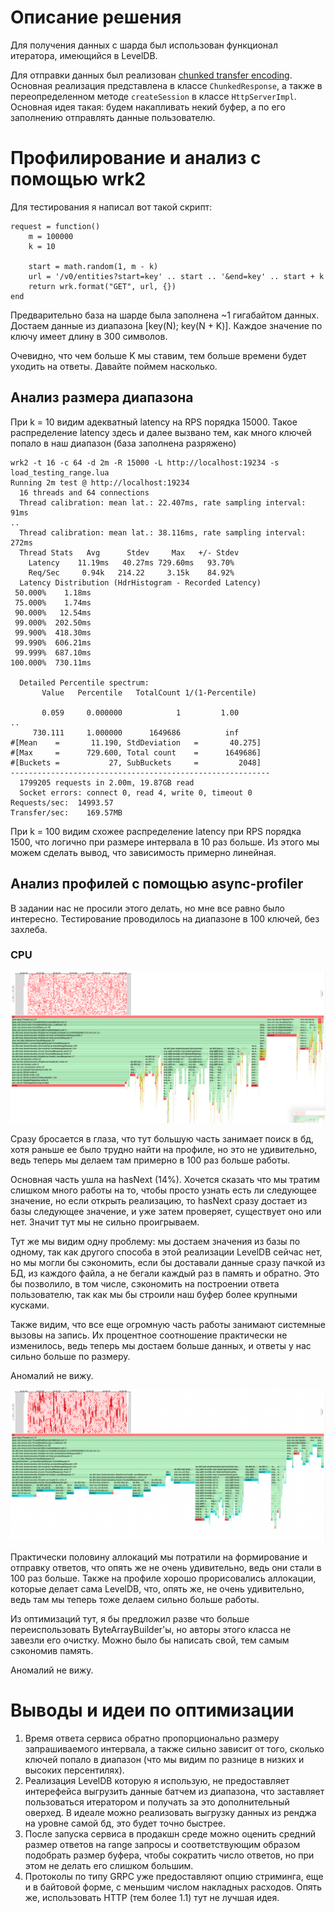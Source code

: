 # Описание решения

Для получения данных с шарда был использован функционал итератора, имеющийся в LevelDB.

Для отправки данных был реализован [chunked transfer encoding](https://en.wikipedia.org/wiki/Chunked_transfer_encoding).
Основная реализация представлена в классе `ChunkedResponse`, а также в переопределенном методе `createSession` в классе
`HttpServerImpl`.
Основная идея такая: будем накапливать некий буфер, а по его заполнению отправлять данные пользователю.

# Профилирование и анализ с помощью wrk2

Для тестирования я написал вот такой скрипт:
```
request = function()
    m = 100000
    k = 10

    start = math.random(1, m - k)
    url = '/v0/entities?start=key' .. start .. '&end=key' .. start + k
    return wrk.format("GET", url, {})
end
```

Предварительно база на шарде была заполнена ~1 гигабайтом данных. Достаем данные из диапазона
\[key(N); key(N + K)]. Каждое значение по ключу имеет длину в 300 символов.

Очевидно, что чем больше K мы ставим, тем больше времени будет уходить на ответы. Давайте поймем насколько.

## Анализ размера диапазона

При k = 10 видим адекватный latency на RPS порядка 15000. Такое распределение latency здесь 
и далее вызвано тем, как много ключей попало в наш диапазон (база заполнена разряжено)

```
wrk2 -t 16 -c 64 -d 2m -R 15000 -L http://localhost:19234 -s load_testing_range.lua
Running 2m test @ http://localhost:19234
  16 threads and 64 connections
  Thread calibration: mean lat.: 22.407ms, rate sampling interval: 91ms
..
  Thread calibration: mean lat.: 38.116ms, rate sampling interval: 272ms
  Thread Stats   Avg      Stdev     Max   +/- Stdev
    Latency    11.19ms   40.27ms 729.60ms   93.70%
    Req/Sec     0.94k   214.22     3.15k    84.92%
  Latency Distribution (HdrHistogram - Recorded Latency)
 50.000%    1.18ms
 75.000%    1.74ms
 90.000%   12.54ms
 99.000%  202.50ms
 99.900%  418.30ms
 99.990%  606.21ms
 99.999%  687.10ms
100.000%  730.11ms

  Detailed Percentile spectrum:
       Value   Percentile   TotalCount 1/(1-Percentile)

       0.059     0.000000            1         1.00
..
     730.111     1.000000      1649686          inf
#[Mean    =       11.190, StdDeviation   =       40.275]
#[Max     =      729.600, Total count    =      1649686]
#[Buckets =           27, SubBuckets     =         2048]
----------------------------------------------------------
  1799205 requests in 2.00m, 19.87GB read
  Socket errors: connect 0, read 4, write 0, timeout 0
Requests/sec:  14993.57
Transfer/sec:    169.57MB

```

При k = 100 видим схожее распределение latency при RPS порядка 1500, что логично при размере 
интервала в 10 раз больше. Из этого мы можем сделать вывод, что зависимость примерно линейная.

## Анализ профилей с помощью async-profiler

В задании нас не просили этого делать, но мне все равно было интересно.
Тестирование проводилось на диапазоне в 100 ключей, без захлеба.

### CPU

![range_cpu](files/flamegraph/range_cpu.png)

Сразу бросается в глаза, что тут большую часть занимает поиск в бд, хотя раньше ее было трудно найти на профиле, но это
не удивительно, ведь теперь мы делаем там примерно в 100 раз больше работы.

Основная часть ушла на hasNext (14%). Хочется сказать что мы тратим слишком много работы на то, чтобы просто узнать есть
ли следующее значение, но если открыть реализацию, то hasNext сразу достает из базы следующее значение, и уже затем проверяет,
существует оно или нет. Значит тут мы не сильно проигрываем. 

Тут же мы видим одну проблему: мы достаем значения из базы по одному, так как другого способа в этой реализации LevelDB
сейчас нет, но мы могли бы сэкономить, если бы доставали данные сразу пачкой из БД, из каждого файла, а не бегали каждый раз в 
память и обратно. Это бы позволило, в том числе, сэкономить на построении ответа пользователю, так как мы бы строили наш буфер
более крупными кусками.

Также видим, что все еще огромную часть работы занимают системные вызовы на запись. Их процентное соотношение практически не 
изменилось, ведь теперь мы достаем больше данных, и ответы у нас сильно больше по размеру.

Аномалий не вижу.

![range_alloc](files/flamegraph/range_alloc.png)

Практически половину аллокаций мы потратили на формирование и отправку ответов, что опять же не очень удивительно, ведь
они стали в 100 раз больше. Также на профиле хорошо прорисовались аллокации, которые делает сама LevelDB, что, опять же, 
не очень удивительно, ведь там мы теперь тоже делаем сильно больше работы.

Из оптимизаций тут, я бы предложил разве что больше переиспользовать ByteArrayBuilder'ы, но авторы этого класса не завезли
его очистку. Можно было бы написать свой, тем самым сэкономив память.

Аномалий не вижу.

# Выводы и идеи по оптимизации

1. Время ответа сервиса обратно пропорционально размеру запрашиваемого интервала, а также сильно зависит от
того, сколько ключей попало в диапазон (что мы видим по разнице в низких и высоких персентилях).
2. Реализация LevelDB которую я использую, не предоставляет интерефейса выгрузить данные батчем из диапазона, что
заставляет пользоваться итератором и получать за это дополнительный оверхед. В идеале можно реализовать выгрузку данных
из ренджа на уровне самой бд, это будет точно быстрее.
3. После запуска сервиса в продакшн среде можно оценить средний размер ответов на range запросы и соответствующим образом
подобрать размер буфера, чтобы сократить число ответов, но при этом не делать его слишком большим.
4. Протоколы по типу GRPC уже предоставляют опцию стриминга, еще и в байтовой форме, с меньшим числом накладных расходов.
Опять же, использовать HTTP (тем более 1.1) тут не лучшая идея.
